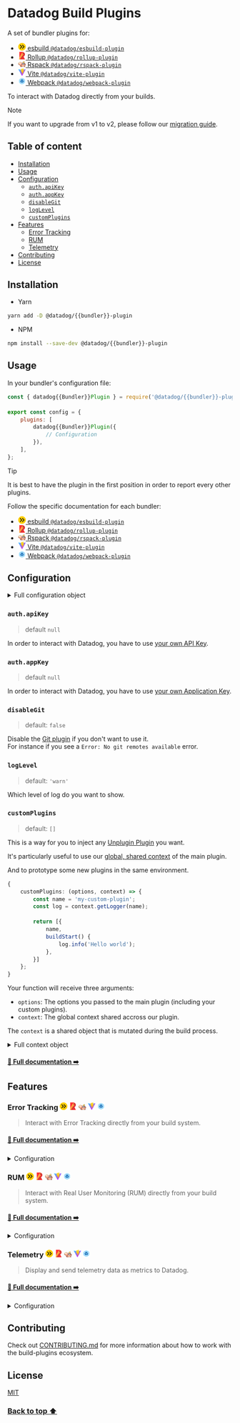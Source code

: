 # Datadog Build Plugins <!-- #omit in toc -->

A set of bundler plugins for:
<!-- #list-of-bundlers -->
- [<img src="packages/assets/src/esbuild.svg" alt="ESBuild" width="17" /> esbuild `@datadog/esbuild-plugin`](/packages/published/esbuild-plugin#readme)
- [<img src="packages/assets/src/rollup.svg" alt="Rollup" width="17" /> Rollup `@datadog/rollup-plugin`](/packages/published/rollup-plugin#readme)
- [<img src="packages/assets/src/rspack.svg" alt="Rspack" width="17" /> Rspack `@datadog/rspack-plugin`](/packages/published/rspack-plugin#readme)
- [<img src="packages/assets/src/vite.svg" alt="Vite" width="17" /> Vite `@datadog/vite-plugin`](/packages/published/vite-plugin#readme)
- [<img src="packages/assets/src/webpack.svg" alt="Webpack" width="17" /> Webpack `@datadog/webpack-plugin`](/packages/published/webpack-plugin#readme)
<!-- #list-of-bundlers -->

To interact with Datadog directly from your builds.

> [!NOTE]
> If you want to upgrade from v1 to v2, please follow our [migration guide](/MIGRATIONS.md#v1-to-v2).

## Table of content <!-- #omit in toc -->

<!-- This is auto generated with yarn cli integrity -->

<!-- #toc -->
-   [Installation](#installation)
-   [Usage](#usage)
-   [Configuration](#configuration)
    -   [`auth.apiKey`](#authapikey)
    -   [`auth.appKey`](#authappkey)
    -   [`disableGit`](#disablegit)
    -   [`logLevel`](#loglevel)
    -   [`customPlugins`](#customplugins)
-   [Features](#features)
    -   [Error Tracking](#error-tracking-----)
    -   [RUM](#rum-----)
    -   [Telemetry](#telemetry-----)
-   [Contributing](#contributing)
-   [License](#license)
<!-- #toc -->

## Installation

-   Yarn

```bash
yarn add -D @datadog/{{bundler}}-plugin
```

-   NPM

```bash
npm install --save-dev @datadog/{{bundler}}-plugin
```

## Usage

In your bundler's configuration file:

```js
const { datadog{{Bundler}}Plugin } = require('@datadog/{{bundler}}-plugin');

export const config = {
    plugins: [
        datadog{{Bundler}}Plugin({
            // Configuration
        }),
    ],
};
```

> [!TIP]
> It is best to have the plugin in the first position in order to report every other plugins.

Follow the specific documentation for each bundler:
<!-- #list-of-bundlers -->
- [<img src="packages/assets/src/esbuild.svg" alt="ESBuild" width="17" /> esbuild `@datadog/esbuild-plugin`](/packages/published/esbuild-plugin#readme)
- [<img src="packages/assets/src/rollup.svg" alt="Rollup" width="17" /> Rollup `@datadog/rollup-plugin`](/packages/published/rollup-plugin#readme)
- [<img src="packages/assets/src/rspack.svg" alt="Rspack" width="17" /> Rspack `@datadog/rspack-plugin`](/packages/published/rspack-plugin#readme)
- [<img src="packages/assets/src/vite.svg" alt="Vite" width="17" /> Vite `@datadog/vite-plugin`](/packages/published/vite-plugin#readme)
- [<img src="packages/assets/src/webpack.svg" alt="Webpack" width="17" /> Webpack `@datadog/webpack-plugin`](/packages/published/webpack-plugin#readme)
<!-- #list-of-bundlers -->

## Configuration

<details>

<summary>Full configuration object</summary>

<!-- #full-configuration -->
```typescript
{
    auth?: {
        apiKey?: string;
    };
    customPlugins?: (options: Options, context: GlobalContext, log: Logger) => UnpluginPlugin[];
    logLevel?: 'debug' | 'info' | 'warn' | 'error' | 'none';
    errorTracking?: {
        disabled?: boolean;
        sourcemaps?: {
            bailOnError?: boolean;
            disableGit?: boolean;
            dryRun?: boolean;
            intakeUrl?: string;
            maxConcurrency?: number;
            minifiedPathPrefix: string;
            releaseVersion: string;
            service: string;
        };
    };
    rum?: {
        disabled?: boolean;
        sdk?: {
            actionNameAttribute?: string;
            allowedTracingUrls?: string[];
            allowUntrustedEvents?: boolean;
            applicationId: string;
            clientToken?: string;
            compressIntakeRequests?: boolean;
            defaultPrivacyLevel?: 'mask' | 'mask-user-input' | 'allow';
            enablePrivacyForActionName?: boolean;
            env?: string;
            excludedActivityUrls?: string[];
            proxy?: string;
            service?: string;
            sessionReplaySampleRate?: number;
            sessionSampleRate?: number;
            silentMultipleInit?: boolean;
            site?: string;
            startSessionReplayRecordingManually?: boolean;
            storeContextsAcrossPages?: boolean;
            telemetrySampleRate?: number;
            traceSampleRate?: number;
            trackingConsent?: 'granted' | 'not_granted';
            trackLongTasks?: boolean;
            trackResources?: boolean;
            trackUserInteractions?: boolean;
            trackViewsManually?: boolean;
            version?: string;
            workerUrl?: string;
        };
    };
    telemetry?: {
        disabled?: boolean;
        enableTracing?: boolean;
        endPoint?: string;
        output?: boolean
            | string
            | {
                destination: string;
                timings?: boolean;
                metrics?: boolean;
            };
        prefix?: string;
        tags?: string[];
        timestamp?: number;
        filters?: ((metric: Metric) => Metric | null)[];
    };
}
```
<!-- #full-configuration -->

</details>

### `auth.apiKey`

> default `null`

In order to interact with Datadog, you have to use [your own API Key](https://app.datadoghq.com/organization-settings/api-keys).

### `auth.appKey`

> default `null`

In order to interact with Datadog, you have to use [your own Application Key](https://app.datadoghq.com/organization-settings/application-keys).

### `disableGit`

> default: `false`

Disable the [Git plugin](/packages/plugins/git#readme) if you don't want to use it.<br/>
For instance if you see a `Error: No git remotes available` error.

### `logLevel`

> default: `'warn'`

Which level of log do you want to show.

### `customPlugins`

> default: `[]`

This is a way for you to inject any [Unplugin Plugin](https://unplugin.unjs.io/guide/) you want.

It's particularly useful to use our [global, shared context](/packages/factory/README.md#global-context) of the main plugin.

And to prototype some new plugins in the same environment.

```typescript
{
    customPlugins: (options, context) => {
        const name = 'my-custom-plugin';
        const log = context.getLogger(name);

        return [{
            name,
            buildStart() {
                log.info('Hello world');
            },
        }]
    };
}
```

Your function will receive three arguments:

- `options`: The options you passed to the main plugin (including your custom plugins).
- `context`: The global context shared accross our plugin.

The `context` is a shared object that is mutated during the build process.

<details>

<summary>Full context object</summary>

<!-- #global-context-type -->
<pre>
type GlobalContext = {
    // Mirror of the user's config.
    auth?: {
        apiKey?: string;
    };
    // More details on the currently running bundler.
    bundler: <a href="/packages/plugins/bundler-report#readme" title="BundlerReport">BundlerReport</a>
    // Added in `writeBundle`.
    build: <a href="/packages/plugins/build-report#readme" title="BuildReport">BuildReport</a>
    cwd: string;
    getLogger: (name: string) => <a href="#logger" title="Logger">Logger</a>
    // Added in `buildStart`.
    git?: <a href="/packages/plugins/git#readme" title="Git">Git</a>
    inject: <a href="/packages/plugins/injection#readme" title="Injection">Injection</a>
    start: number;
    version: string;
}
</pre>
<!-- #global-context-type -->

</details>

#### [📝 Full documentation ➡️](/packages/factory#global-context)

## Features

<!-- #list-of-packages -->
### Error Tracking <img src="packages/assets/src/esbuild.svg" alt="ESBuild" width="17" /> <img src="packages/assets/src/rollup.svg" alt="Rollup" width="17" /> <img src="packages/assets/src/rspack.svg" alt="Rspack" width="17" /> <img src="packages/assets/src/vite.svg" alt="Vite" width="17" /> <img src="packages/assets/src/webpack.svg" alt="Webpack" width="17" />

> Interact with Error Tracking directly from your build system.

#### [📝 Full documentation ➡️](/packages/plugins/error-tracking#readme)

<details>

<summary>Configuration</summary>

```typescript
datadogWebpackPlugin({
    errorTracking?: {
        disabled?: boolean,
        sourcemaps?: {
            bailOnError?: boolean,
            disableGit?: boolean,
            dryRun?: boolean,
            intakeUrl?: string,
            maxConcurrency?: number,
            minifiedPathPrefix: string,
            releaseVersion: string,
            service: string,
        },
    }
});
```

</details>

### RUM <img src="packages/assets/src/esbuild.svg" alt="ESBuild" width="17" /> <img src="packages/assets/src/rollup.svg" alt="Rollup" width="17" /> <img src="packages/assets/src/rspack.svg" alt="Rspack" width="17" /> <img src="packages/assets/src/vite.svg" alt="Vite" width="17" /> <img src="packages/assets/src/webpack.svg" alt="Webpack" width="17" />

> Interact with Real User Monitoring (RUM) directly from your build system.

#### [📝 Full documentation ➡️](/packages/plugins/rum#readme)

<details>

<summary>Configuration</summary>

```typescript
datadogWebpackPlugin({
    rum?: {
        disabled?: boolean,
        sdk?: {
            actionNameAttribute?: string,
            allowedTracingUrls?: string[],
            allowUntrustedEvents?: boolean,
            applicationId: string,
            clientToken?: string,
            compressIntakeRequests?: boolean,
            defaultPrivacyLevel?: 'mask' | 'mask-user-input' | 'allow',
            enablePrivacyForActionName?: boolean,
            env?: string,
            excludedActivityUrls?: string[],
            proxy?: string,
            service?: string,
            sessionReplaySampleRate?: number,
            sessionSampleRate?: number,
            silentMultipleInit?: boolean,
            site?: string,
            startSessionReplayRecordingManually?: boolean,
            storeContextsAcrossPages?: boolean,
            telemetrySampleRate?: number,
            traceSampleRate?: number,
            trackingConsent?: 'granted' | 'not_granted',
            trackLongTasks?: boolean,
            trackResources?: boolean,
            trackUserInteractions?: boolean,
            trackViewsManually?: boolean,
            version?: string,
            workerUrl?: string,
        },
    }
});
```

</details>

### Telemetry <img src="packages/assets/src/esbuild.svg" alt="ESBuild" width="17" /> <img src="packages/assets/src/rollup.svg" alt="Rollup" width="17" /> <img src="packages/assets/src/rspack.svg" alt="Rspack" width="17" /> <img src="packages/assets/src/vite.svg" alt="Vite" width="17" /> <img src="packages/assets/src/webpack.svg" alt="Webpack" width="17" />

> Display and send telemetry data as metrics to Datadog.

#### [📝 Full documentation ➡️](/packages/plugins/telemetry#readme)

<details>

<summary>Configuration</summary>

```typescript
datadogWebpackPlugin({
    telemetry?: {
        disabled?: boolean,
        enableTracing?: boolean,
        endPoint?: string,
        output?: boolean
            | string
            | {
                destination: string,
                timings?: boolean,
                metrics?: boolean,
            },
        prefix?: string,
        tags?: string[],
        timestamp?: number,
        filters?: ((metric: Metric) => Metric | null)[],
    }
});
```

</details>
<!-- #list-of-packages -->

## Contributing

Check out [CONTRIBUTING.md](/CONTRIBUTING.md) for more information about how to work with the build-plugins ecosystem.

## License

[MIT](/LICENSE)

### [Back to top :arrow_up:](#top) <!-- #omit in toc -->
